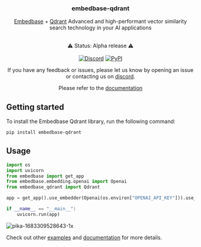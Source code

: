 
<div align="center">
    <h3 align="center">embedbase-qdrant</h3>
    <p align="center">
        <p align="center">
            <a href="https://github.com/different-ai/embedbase">Embedbase</a> + <a href="https://qdrant.tech">Qdrant</a>
            Advanced and high-performant vector similarity search technology in your AI applications 
        </p>
    </p>
    <br>
    ⚠️ Status: Alpha release ⚠️
    <br>
    <br>
    <a href="https://discord.gg/pMNeuGrDky"><img alt="Discord" src="https://img.shields.io/discord/ 1066022656845025310?color=black&style=for-the-badge"></a>
    <a href="https://badge.fury.io/py/embedbase-qdrant"><img alt="PyPI" src="https://img.shields.io/pypi/v/embedbase-qdrant?color=black&style=for-the-badge"></a>
    <br>
    <div align="center">
        <p align="center">
            If you have any feedback or issues, please let us know by opening an issue or contacting us on <a href="https://discord.gg/pMNeuGrDky">discord</a>.
        </p>
        <p align="center">
            Please refer to the <a href="https://docs.embedbase.xyz/sdk">documentation</a>
        </p>
    </div>

</div>


## Getting started

To install the Embedbase Qdrant library, run the following command:

```bash
pip install embedbase-qdrant
```

## Usage

```python
import os
import uvicorn
from embedbase import get_app
from embedbase.embedding.openai import Openai
from embedbase_qdrant import Qdrant

app = get_app().use_embedder(Openai(os.environ["OPENAI_API_KEY"])).use_db(Qdrant()).run()

if __name__ == "__main__":
    uvicorn.run(app)
```

![pika-1683309528643-1x](https://user-images.githubusercontent.com/25003283/236533294-3cd481ac-6437-47b6-ae58-d5a9a6e0e4bf.png)

Check out other [examples](./examples/main.py) and [documentation](https://docs.embedbase.xyz/sdk) for more details.

